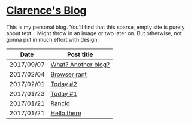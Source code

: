 # [Clarence's Blog](#)

This is my personal blog. You'll find that this sparse, empty site is purely about text… Might throw in an image or two later on. But otherwise, not gonna put in much effort with design.

| Date       | Post title                               |
| ---------- | ---------------------------------------- |
| 2017/09/07 | [What? Another blog?](posts/20170907-0101-whatanotherblog.html) |
| 2017/02/04 | [Browser rant](posts/20170204-browser-rant.html) |
| 2017/02/01 | [Today #2](posts/20170201-today.html)    |
| 2017/01/23 | [Today #1](posts/20170123-today.html)    |
| 2017/01/21 | [Rancid](posts/20170121-rancid.html)     |
| 2017/01/21 | [Hello there](posts/20170121-hello-there.html) |

